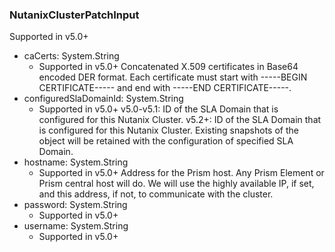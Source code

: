 ### NutanixClusterPatchInput
Supported in v5.0+

- caCerts: System.String
  - Supported in v5.0+
      Concatenated X.509 certificates in Base64 encoded DER format. Each certificate must start with -----BEGIN CERTIFICATE----- and end with -----END CERTIFICATE-----.
- configuredSlaDomainId: System.String
  - Supported in v5.0+
      v5.0-v5.1: ID of the SLA Domain that is configured for this Nutanix Cluster.
      v5.2+: ID of the SLA Domain that is configured for this Nutanix Cluster. Existing snapshots of the object will be retained with the configuration of specified SLA Domain.
- hostname: System.String
  - Supported in v5.0+
      Address for the Prism host. Any Prism Element or Prism central host will do. We will use the highly available IP, if set, and this address, if not, to communicate with the cluster.
- password: System.String
  - Supported in v5.0+
- username: System.String
  - Supported in v5.0+

